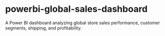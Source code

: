 # powerbi-global-sales-dashboard
A Power BI dashboard analyzing global store sales performance, customer segments, shipping, and profitability.
